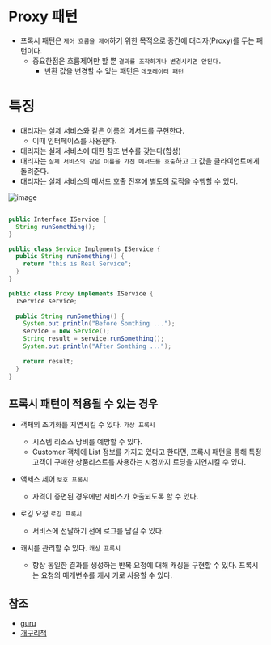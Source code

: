 # Proxy 패턴

- 프록시 패턴은 `제어 흐름을 제어`하기 위한 목적으로 중간에 대리자(Proxy)를 두는 패턴이다.
  - 중요한점은 흐름제어만 할 뿐 `결과를 조작하거나 변경시키면 안된다.`
    - 반환 값을 변경할 수 있는 패턴은 `데코레이터 패턴`

# 특징
- 대리자는 실제 서비스와 같은 이름의 메서드를 구현한다.
  - 이때 인터페이스를 사용한다.
- 대리자는 실제 서비스에 대한 참조 변수를 갖는다(합성)
- 대리자는 `실제 서비스의 같은 이름을 가진 메서드를 호출`하고 그 값을 클라이언트에게 돌려준다.
- 대리자는 실제 서비스의 메서드 호출 전후에 별도의 로직을 수행할 수 있다.

![image](https://user-images.githubusercontent.com/26343023/166925735-4a9f032b-96d0-4002-b089-d50a5cb1e357.png)


``` java

public Interface IService {
  String runSomething();
}

public class Service Implements IService {
  public String runSomething() {
    return "this is Real Service";
  }
}

public class Proxy implements IService {
  IService service;
  
  public String runSomething() {
    System.out.println("Before Somthing ...");
    service = new Service();
    String result = service.runSomething();
    System.out.println("After Somthing ...");
    
    return result;
  }
}

```


## 프록시 패턴이 적용될 수 있는 경우

- 객체의 초기화를 지연시킬 수 있다. `가상 프록시`
  - 시스템 리소스 낭비를 예방할 수 있다.
  - Customer 객체에 List<Product> 정보를 가지고 있다고 한다면, 프록시 패턴을 통해 특정 고객이 구매한 상품리스트를 사용하는 시점까지 로딩을 지연시킬 수 있다.
  
- 액세스 제어 `보호 프록시`
  - 자격이 증면된 경우에만 서비스가 호출되도록 할 수 있다.
  
- 로깅 요청 `로깅 프록시`
  - 서비스에 전달하기 전에 로그를 남길 수 있다.
  
- 캐시를 관리할 수 있다. `캐싱 프록시`
  - 항상 동일한 결과를 생성하는 반복 요청에 대해 캐싱을 구현할 수 있다. 프록시는 요청의 매개변수를 캐시 키로 사용할 수 있다.
  
## 참조
  
- [guru](https://refactoring.guru/design-patterns/proxy)
- [개구리책](http://www.yes24.com/Product/Goods/17350624)
